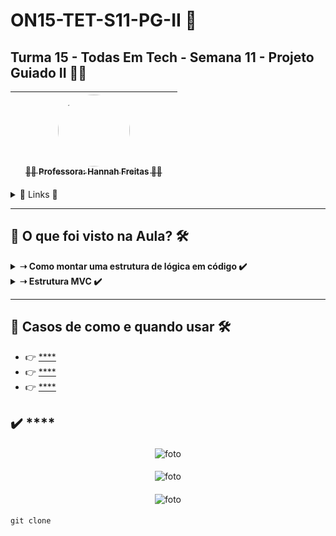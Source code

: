 # ON15-TET-S11-PG-II 🤝

## Turma 15 - Todas Em Tech - Semana 11 - Projeto Guiado II 👩‍💻

| [<br><sub></sub>]() |  [<img src="https://avatars.githubusercontent.com/u/80156310?v=4" width=115 style=border-radius:50%><br><sub>👩‍🏫  Professora: Hannah Freitas ✍🏽</sub>](https://github.com/HannahFreitas) |  [<br><sub></sub>]() |
| :---: | :---: | :---: | 

<details>
  <summary>
    <span>🔗 Links 🔗</span>
  </summary>
  <div>    
    * 📌<a href="https://www.youtube.com/watch?v=gqAlsW3_NiM&list=PLymAQGA_lVagCUqYtEgogYohW4KJil1Qw&index=30">Link da aula - Parte 1 e 2</a>
    <br/>
    * 📌<a href="https://www.youtube.com/playlist?list=PLymAQGA_lVagCUqYtEgogYohW4KJil1Qw">Link da aula - Reforço</a>
    <br/>
    * 📌<a href="https://github.com/reprograma/ON15-TET-S11-PG-II">Link do Repositório da Aula</a>
    <br/>
  </div>
</details>

___
##  👀 O que foi visto na Aula? 🛠️
<details>
    <summary>
      <strong>➝ Como montar uma estrutura de lógica em código ✔️</strong>
    </summary>    
    <div align="center">        
      <table border=1>             
        <tr>
          <td align="center">👉</td>                
          <td>Preciso avaliar como cada uma pensa em determinada situação, e para isso, preciso analisar a forma como vocês escrevem a lógica.</td>                
          <td align="center">✅</td>
        </tr>
      </table>               
    </div>
</details>

<details>
    <summary>
      <strong>➝ Estrutura MVC ✔️</strong>
    </summary>    
    <div align="center">        
      <table border=1>             
        <tr>
          <td align="center">👉</td>                
          <td>O que é? De onde vem? Pra onde vai? Vemos em breve, no globo reportér (Pesquisando juntas).</td>
      </table>               
    </div>
</details>

___
##  🔨 Casos de como e quando usar 🛠️

  * 👉 [**** ]()
  * 👉 [**** ]()
  * 👉 [**** ]()

## ✔️ **** 

#### 
<p align="center">
  <img alt="foto" title="foto" src=""/>
</p>

#### 
<p align="center">
  <img alt="foto" title="foto" src=""/>
</p>

#### 
<p align="center">
  <img alt="foto" title="foto" src=""/>
</p>

#### 
```git
git clone 
```